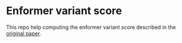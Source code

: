 # Enformer variant score

This repo help computing the enformer variant score described in the [original paper](https://www.nature.com/articles/s41592-021-01252-x). 
